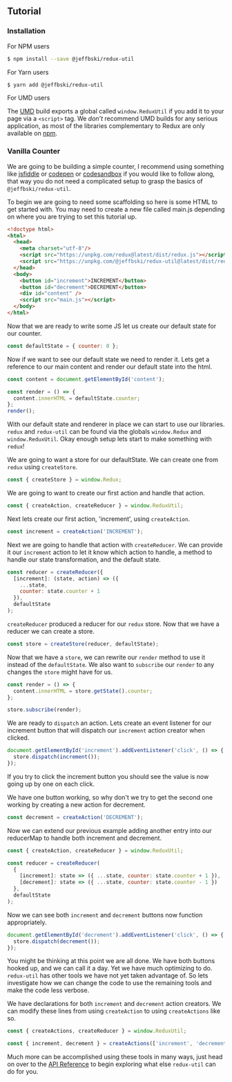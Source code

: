 ## Tutorial

### Installation

For NPM users

```bash
$ npm install --save @jeffbski/redux-util
```

For Yarn users

```bash
$ yarn add @jeffbski/redux-util
```

For UMD users

The [UMD](https://unpkg.com/@jeffbski/redux-util@latest/dist) build exports a global called `window.ReduxUtil` if you add it to your page via a `<script>` tag. We _don’t_ recommend UMD builds for any serious application, as most of the libraries complementary to Redux are only available on [npm](https://www.npmjs.com/search?q=redux).

### Vanilla Counter

We are going to be building a simple counter, I recommend using something like [jsfiddle](https://jsfiddle.net/) or [codepen](https://codepen.io/pen/) or [codesandbox](https://codesandbox.io) if you would like to follow along, that way you do not need a complicated setup to grasp the basics of `@jeffbski/redux-util`.

To begin we are going to need some scaffolding so here is some HTML to get started with. You may need to create a new file called main.js depending on where you are trying to set this tutorial up.

```html
<!doctype html>
<html>
  <head>
    <meta charset="utf-8"/>
    <script src="https://unpkg.com/redux@latest/dist/redux.js"></script>
    <script src="https://unpkg.com/@jeffbski/redux-util@latest/dist/redux-util.js"></script>
  </head>
  <body>
    <button id="increment">INCREMENT</button>
    <button id="decrement">DECREMENT</button>
    <div id="content" />
    <script src="main.js"></script>
  </body>
</html>
```

Now that we are ready to write some JS let us create our default state for our counter.

```js
const defaultState = { counter: 0 };
```

Now if we want to see our default state we need to render it.
Lets get a reference to our main content and render our default state into the html.

```js
const content = document.getElementById('content');

const render = () => {
  content.innerHTML = defaultState.counter;
};
render();
```

With our default state and renderer in place we can start to use our libraries. `redux` and `redux-util` can be found via the globals `window.Redux` and `window.ReduxUtil`. Okay enough setup lets start to make something with `redux`!

We are going to want a store for our defaultState. We can create one from `redux` using `createStore`.

```js
const { createStore } = window.Redux;
```

We are going to want to create our first action and handle that action.

```js
const { createAction, createReducer } = window.ReduxUtil;
```

Next lets create our first action, 'increment', using `createAction`.

```js
const increment = createAction('INCREMENT');
```

Next we are going to handle that action with `createReducer`. We can provide it our `increment` action to let it know which action to handle, a method to handle our state transformation, and the default state.

```js
const reducer = createReducer({
  [increment]: (state, action) => ({
    ...state,
    counter: state.counter + 1
  }),
  defaultState
);
```

`createReducer` produced a reducer for our `redux` store. Now that we have a reducer we can create a store.

```js
const store = createStore(reducer, defaultState);
```

Now that we have a `store`, we can rewrite our `render` method to use it instead of the `defaultState`. We also want to `subscribe` our `render` to any changes the `store` might have for us.

```js
const render = () => {
  content.innerHTML = store.getState().counter;
};

store.subscribe(render);
```

We are ready to `dispatch` an action. Lets create an event listener for our increment button that will dispatch our `increment` action creator when clicked.

```js
document.getElementById('increment').addEventListener('click', () => {
  store.dispatch(increment());
});
```

If you try to click the increment button you should see the value is now going up by one on each click.

We have one button working, so why don't we try to get the second one working by creating a new action for decrement.

```js
const decrement = createAction('DECREMENT');
```

Now we can extend our previous example adding another entry into our
reducerMap to handle both increment and decrement.

```js
const { createAction, createReducer } = window.ReduxUtil;

const reducer = createReducer(
  {
    [increment]: state => ({ ...state, counter: state.counter + 1 }),
    [decrement]: state => ({ ...state, counter: state.counter - 1 })
  },
  defaultState
);
```

Now we can see both `increment` and `decrement` buttons now function appropriately.

```js
document.getElementById('decrement').addEventListener('click', () => {
  store.dispatch(decrement());
});
```

You might be thinking at this point we are all done. We have both buttons hooked up, and we can call it a day. Yet we have much optimizing to do. `redux-util` has other tools we have not yet taken advantage of. So lets investigate how we can change the code to use the remaining tools and make the code less verbose.

We have declarations for both `increment` and `decrement` action creators. We can modify these lines from using `createAction` to using `createActions` like so.

```js
const { createActions, createReducer } = window.ReduxUtil;

const { increment, decrement } = createActions(['increment', 'decrement');
```

Much more can be accomplished using these tools in many ways, just head on over to the [API Reference](../api) to begin exploring what else `redux-util` can do for you.
